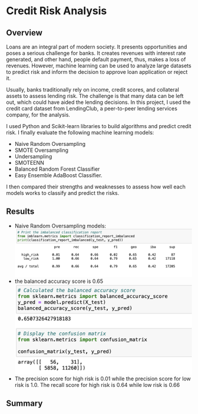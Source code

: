 # Credit Risk Analysis
## Overview
Loans are an integral part of modern society. It presents opportunities and poses a serious challenge for banks. It creates revenues with interest rate generated, and other hand, people default payment, thus, makes a loss of revenues. However, machine learning can be used to analyze large datasets to predict risk and inform the decision to approve loan application or reject it.

Usually, banks traditionally rely on income, credit scores, and collateral assets to assess lending risk. The challenge is that many data can be left out, which could have aided the lending decisions. In this project, I used the credit card dataset from LendingClub, a peer-to-peer lending services company, for the analysis. 

I used Python and Scikit-learn libraries to build algorithms and predict credit risk. I finally evaluate the following machine learning models:
- Naive Random Oversampling
- SMOTE Oversampling
- Undersampling
- SMOTEENN
- Balanced Random Forest Classifier
- Easy Ensemble AdaBoost Classifier.

I then compared their strengths and weaknesses to assess how well each models works to classify and predict the risks.
## Results
- Naive Random Oversampling models:
![naive1.png](naive1.png)
- the balanced accuracy score is 0.65
![naive2.png](naive2.png)
- The precision score for high risk is 0.01 while the precision score for low risk is 1.0. The recall score for high risk is 0.64 while low risk is 0.66
## Summary
